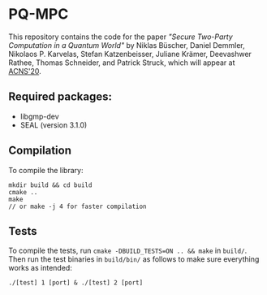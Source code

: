 # PQ-MPC

This repository contains the code for the paper
*"Secure Two-Party Computation in a Quantum World"*
by Niklas Büscher, Daniel Demmler, Nikolaos P. Karvelas, Stefan Katzenbeisser, Juliane Krämer, Deevashwer Rathee, Thomas Schneider, and Patrick Struck, which will appear at [ACNS'20](https://sites.google.com/di.uniroma1.it/ACNS2020).

## Required packages:
 - libgmp-dev 
 - SEAL (version 3.1.0)

## Compilation

To compile the library:
```
mkdir build && cd build
cmake ..
make
// or make -j 4 for faster compilation
```

## Tests

To compile the tests, run `cmake -DBUILD_TESTS=ON .. && make` in `build/`.
Then run the test binaries in `build/bin/` as follows to make sure everything works as intended:

```
./[test] 1 [port] & ./[test] 2 [port]
```

